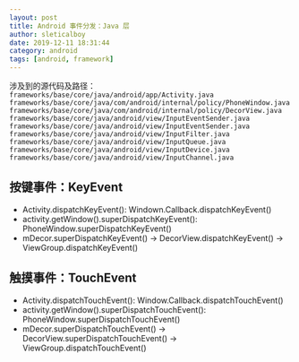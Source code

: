 ```yaml
---
layout: post
title: Android 事件分发：Java 层
author: sleticalboy
date: 2019-12-11 18:31:44
category: android
tags: [android, framework]
---
```


涉及到的源代码及路径：
`frameworks/base/core/java/android/app/Activity.java`</br>
`frameworks/base/core/java/com/android/internal/policy/PhoneWindow.java`</br>
`frameworks/base/core/java/com/android/internal/policy/DecorView.java`</br>
`frameworks/base/core/java/android/view/InputEventSender.java`</br>
`frameworks/base/core/java/android/view/InputEventSender.java`</br>
`frameworks/base/core/java/android/view/InputFilter.java`</br>
`frameworks/base/core/java/android/view/InputQueue.java`</br>
`frameworks/base/core/java/android/view/InputDevice.java`</br>
`frameworks/base/core/java/android/view/InputChannel.java`</br>

## 按键事件：KeyEvent
- Activity.dispatchKeyEvent():  Windown.Callback.dispatchKeyEvent()
- activity.getWindow().superDispatchKeyEvent(): PhoneWindow.superDispatchKeyEvent()
- mDecor.superDispatchKeyEvent() -> DecorView.dispatchKeyEvent() -> ViewGroup.dispatchKeyEvent()

## 触摸事件：TouchEvent
- Activity.dispatchTouchEvent(): Window.Callback.dispatchTouchEvent()
- activity.getWindow().superDispatchTouchEvent(): PhoneWindow.superDispatchTouchEvent()
- mDecor.superDispatchTouchEvent() -> DecorView.superDispatchTouchEvent() -> ViewGroup.dispatchTouchEvent()
